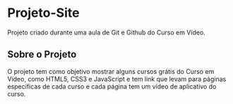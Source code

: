 # Projeto-Site

Projeto criado durante uma aula de Git e Github do Curso em Vídeo.

## Sobre o Projeto 

O projeto tem como objetivo mostrar alguns cursos grátis do Curso em Vídeo, como HTML5, CSS3 e JavaScript e tem link que levam para páginas específicas de cada curso e cada página tem um vídeo de aplicativo do curso.
